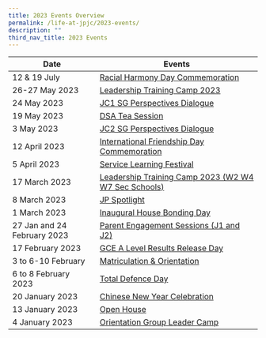 ```yaml
---
title: 2023 Events Overview
permalink: /life-at-jpjc/2023-events/
description: ""
third_nav_title: 2023 Events
---
```

| Date | Events | 
| -------- | -------- |
12 & 19 July|[Racial Harmony Day Commemoration](/life-at-jpjc/2023-events/rhd/)
26-27 May 2023|[Leadership Training Camp 2023](/life-at-jpjc/2023-events/ltc2023/)
24 May 2023|[JC1 SG Perspectives Dialogue](/life-at-jpjc/2023-events/jc1sgperspective)
19 May 2023|[DSA Tea Session](/life-at-jpjc/2023-events/dsateasession/)
3 May 2023|[JC2 SG Perspectives Dialogue](/life-at-jpjc/2023-events/j2sgp2023/)
12 April 2023|[International Friendship Day Commemoration](/life-at-jpjc/2023-events/ifd)
5 April 2023|[Service Learning Festival](/life-at-jpjc/2023-events/slf/)
17 March 2023|[Leadership Training Camp 2023 (W2 W4 W7 Sec Schools)](/life-at-jpjc/2023-events/ltc)
8 March 2023|[JP Spotlight](/life-at-jpjc/2023-events/jpspot)
1 March 2023|[Inaugural House Bonding Day](/life-at-jpjc/2023-events/hbd)
|27 Jan and 24 February 2023|[Parent Engagement Sessions (J1 and J2)](/life-at-jpjc/2023-events/parentes/)
|17 February 2023|[GCE A Level Results Release Day](/life-at-jpjc/2023-events/gcealevelresultsreleaseday/)
|3 to 6-10 February|[Matriculation & Orientation](/life-at-jpjc/2023-events/mo/)
|6 to 8 February 2023|[Total Defence Day](/life-at-jpjc/2023-events/tdd/)
|20 January 2023|[Chinese New Year Celebration](/life-at-jpjc/2023-events/cnycelebration/)
|13 January 2023|[Open House](/life-at-jpjc/2023-events/openhouse/)
|4 January 2023|[Orientation Group Leader Camp](/life-at-jpjc/2023-events/oglc/)|